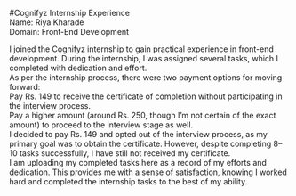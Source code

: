 #Cognifyz Internship Experience<br>
Name: Riya Kharade<br>
Domain: Front-End Development<br>

I joined the Cognifyz internship to gain practical experience in front-end development. During the internship, I was assigned several tasks, which I completed with dedication and effort.<br>
As per the internship process, there were two payment options for moving forward:<br>
Pay Rs. 149 to receive the certificate of completion without participating in the interview process.<br>
Pay a higher amount (around Rs. 250, though I’m not certain of the exact amount) to proceed to the interview stage as well.<br>
I decided to pay Rs. 149 and opted out of the interview process, as my primary goal was to obtain the certificate. However, despite completing 8–10 tasks successfully, I have still not received my certificate.
<br>
I am uploading my completed tasks here as a record of my efforts and dedication. This provides me with a sense of satisfaction, knowing I worked hard and completed the internship tasks to the best of my ability.
